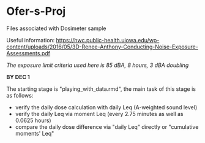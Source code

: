 # Ofer-s-Proj
Files associated with Dosimeter sample

Useful information:
https://hwc.public-health.uiowa.edu/wp-content/uploads/2016/05/3D-Renee-Anthony-Conducting-Noise-Exposure-Assessments.pdf

*The exposure limit criteria used here is 85 dBA, 8 hours, 3 dBA doubling*

**BY DEC 1**

The starting stage is "playing_with_data.rmd", the main task of this stage is as follows: 
- verify the daily dose calculation with daily Leq (A-weighted sound level)
- verify the daily Leq via moment Leq (every 2.75 minutes as well as 0.0625 hours)
- compare the daily dose difference via "daily Leq" directly or "cumulative moments' Leq"

